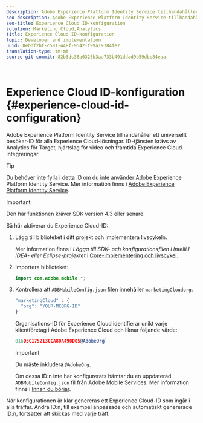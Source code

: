 ```yaml
---
description: Adobe Experience Platform Identity Service tillhandahåller ett universellt besökar-ID för alla Experience Cloud-lösningar. ID-tjänsten krävs av Analytics för Target, hjärtslag för video och framtida Experience Cloud-integreringar.
seo-description: Adobe Experience Platform Identity Service tillhandahåller ett universellt besökar-ID för alla Experience Cloud-lösningar. ID-tjänsten krävs av Analytics för Target, hjärtslag för video och framtida Experience Cloud-integreringar.
seo-title: Experience Cloud ID-konfiguration
solution: Marketing Cloud,Analytics
title: Experience Cloud ID-konfiguration
topic: Developer and implementation
uuid: 8ebdf2bf-c581-448f-9542-f99a19784fe7
translation-type: tm+mt
source-git-commit: 82b3dc38a0325b3aa733b491ddad9b59dbe84eaa

---
```



# Experience Cloud ID-konfiguration {#experience-cloud-id-configuration}

Adobe Experience Platform Identity Service tillhandahåller ett universellt besökar-ID för alla Experience Cloud-lösningar. ID-tjänsten krävs av Analytics för Target, hjärtslag för video och framtida Experience Cloud-integreringar.

>[!TIP]
>
>Du behöver inte fylla i detta ID om du inte använder Adobe Experience Platform Identity Service. Mer information finns i [Adobe Experience Platform Identity Service](https://docs.adobe.com/content/help/en/id-service/using/home.html).

>[!IMPORTANT]
>
>Den här funktionen kräver SDK version 4.3 eller senare.

Så här aktiverar du Experience Cloud-ID:

1. Lägg till biblioteket i ditt projekt och implementera livscykeln.

   Mer information finns i *Lägga till SDK- och konfigurationsfilen i IntelliJ IDEA- eller Eclipse-projektet* i [Core-implementering och livscykel](/help/android/getting-started/dev-qs.md).

1. Importera biblioteket:

   ```java
   import com.adobe.mobile.*;
   ```

1. Kontrollera att `ADBMobileConfig.json` filen innehåller `marketingCloudorg`:

   ```js
   "marketingCloud" : { 
     "org": "YOUR-MCORG-ID" 
   }
   ```

   Organisations-ID för Experience Cloud identifierar unikt varje klientföretag i Adobe Experience Cloud och liknar följande värde:

   ```js
   016D5C175213CCA80A490D05@AdobeOrg`
   ```

   >[!IMPORTANT]
   >
   >Du måste inkludera `@AdobeOrg`.

   Om dessa ID:n inte har konfigurerats hämtar du en uppdaterad `ADBMobileConfig.json` fil från Adobe Mobile Services. Mer information finns i [Innan du börjar](/help/android/getting-started/requirements.md).

När konfigurationen är klar genereras ett Experience Cloud-ID som ingår i alla träffar. Andra ID:n, till exempel anpassade och automatiskt genererade ID:n, fortsätter att skickas med varje träff.
